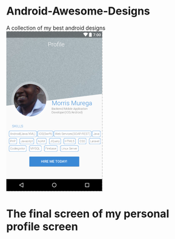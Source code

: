 # Android-Awesome-Designs
A collection of my best android designs 
<img src="https://github.com/ryzregz/Android-Awesome-Designs/blob/master/images/profile%20screen.png" alt="My profile"/>
# The final screen of my personal profile screen
